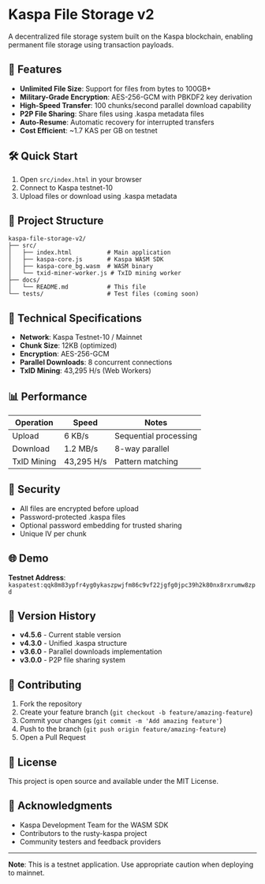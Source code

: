 # Kaspa File Storage v2

A decentralized file storage system built on the Kaspa blockchain, enabling permanent file storage using transaction payloads.

## 🚀 Features

- **Unlimited File Size**: Support for files from bytes to 100GB+
- **Military-Grade Encryption**: AES-256-GCM with PBKDF2 key derivation
- **High-Speed Transfer**: 100 chunks/second parallel download capability
- **P2P File Sharing**: Share files using .kaspa metadata files
- **Auto-Resume**: Automatic recovery for interrupted transfers
- **Cost Efficient**: ~1.7 KAS per GB on testnet

## 🛠️ Quick Start

1. Open `src/index.html` in your browser
2. Connect to Kaspa testnet-10
3. Upload files or download using .kaspa metadata

## 📁 Project Structure

```
kaspa-file-storage-v2/
├── src/
│   ├── index.html          # Main application
│   ├── kaspa-core.js       # Kaspa WASM SDK
│   ├── kaspa-core_bg.wasm  # WASM binary
│   └── txid-miner-worker.js # TxID mining worker
├── docs/
│   └── README.md           # This file
└── tests/                  # Test files (coming soon)
```

## 🔧 Technical Specifications

- **Network**: Kaspa Testnet-10 / Mainnet
- **Chunk Size**: 12KB (optimized)
- **Encryption**: AES-256-GCM
- **Parallel Downloads**: 8 concurrent connections
- **TxID Mining**: 43,295 H/s (Web Workers)

## 📊 Performance

| Operation | Speed | Notes |
|-----------|-------|-------|
| Upload | 6 KB/s | Sequential processing |
| Download | 1.2 MB/s | 8-way parallel |
| TxID Mining | 43,295 H/s | Pattern matching |

## 🔐 Security

- All files are encrypted before upload
- Password-protected .kaspa files
- Optional password embedding for trusted sharing
- Unique IV per chunk

## 🌐 Demo

**Testnet Address**: `kaspatest:qqk8m83ypfr4yg0ykaszpwjfm86c9vf22jgfg0jpc39h2k80nx8rxrumw8zpd`

## 📝 Version History

- **v4.5.6** - Current stable version
- **v4.3.0** - Unified .kaspa structure
- **v3.6.0** - Parallel downloads implementation
- **v3.0.0** - P2P file sharing system

## 🤝 Contributing

1. Fork the repository
2. Create your feature branch (`git checkout -b feature/amazing-feature`)
3. Commit your changes (`git commit -m 'Add amazing feature'`)
4. Push to the branch (`git push origin feature/amazing-feature`)
5. Open a Pull Request

## 📄 License

This project is open source and available under the MIT License.

## 🙏 Acknowledgments

- Kaspa Development Team for the WASM SDK
- Contributors to the rusty-kaspa project
- Community testers and feedback providers

---

**Note**: This is a testnet application. Use appropriate caution when deploying to mainnet.